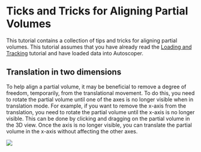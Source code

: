 # Ticks and Tricks for Aligning Partial Volumes

This tutorial contains a collection of tips and tricks for aligning partial volumes. This tutorial assumes that you have already read the [Loading and Tracking](./loading-and-tracking.md) tutorial and have loaded data into Autoscoper.

## Translation in two dimensions

To help align a partial volume, it may be beneficial to remove a degree of freedom, temporarily, from the translational movement. To do this, you need to rotate the partial volume until one of the axes is no longer visible when in translation mode. For example, if you want to remove the x-axis from the translation, you need to rotate the partial volume until the x-axis is no longer visible. This can be done by clicking and dragging on the partial volume in the 3D view. Once the axis is no longer visible, you can translate the partial volume in the x-axis without affecting the other axes.

![](https://github.com/BrownBiomechanics/Autoscoper/releases/download/docs-resources/autoscoper-tipsntricks-1.gif)

